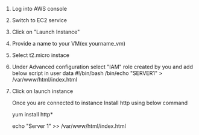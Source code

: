 1. Log into AWS console
2. Switch to EC2 service
3. Click on "Launch Instance"
4. Provide a name to your VM(ex yourname_vm)
5. Select t2.micro instace
6. Under Advanced configuration select "IAM" role created by you and add below script in user data
#!/bin/bash
/bin/echo "SERVER1" > /var/www/html/index.html
8. Click on launch instance

   Once you are connected to instance
   Install http using below command

   yum install http*

   echo "Server 1" >> /var/www/html/index.html
